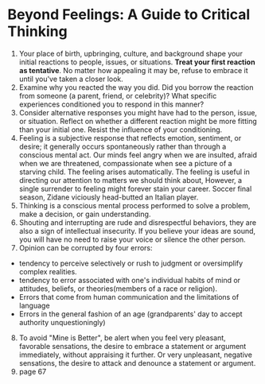 # Beyond Feelings: A Guide to Critical Thinking

1. Your place of birth, upbringing, culture, and background shape your initial reactions to people, issues, or situations. **Treat your first reaction as tentative**. No matter how appealing it may be, refuse to embrace it until you've taken a closer look.
2. Examine why you reacted the way you did. Did you borrow the reaction from someone (a parent, friend, or celebrity)? What specific experiences conditioned you to respond in this manner?
3. Consider alternative responses you might have had to the person, issue, or situation. Reflect on whether a different reaction might be more fitting than your initial one. Resist the influence of your conditioning.
4. Feeling is a subjective response that reflects emotion, sentiment, or desire; it generally occurs spontaneously rather than through a conscious mental act. Our minds feel angry when we are insulted, afraid when we are threatened, compassionate when see a picture of a starving child. The feeling arises automatically. The feeling is useful in directing our attention to matters we should think about, However, a single surrender to feeling might forever stain your career. Soccer final season, Zidane viciously head-butted an Italian player. 
5. Thinking is a conscious mental process performed to solve a problem, make a decision, or gain understanding.
6. Shouting and interrupting are rude and disrespectful behaviors, they are also a sign of intellectual insecurity. If you believe your ideas are sound, you will have no need to raise your voice or silence the other person. 
7. Opinion can be corrupted by four errors:
  - tendency to perceive selectively or rush to judgment or oversimplify complex realities.
  - tendency to error associated with one's individual habits of mind or attitudes, beliefs, or theories(members of a race or religion).
  - Errors that come from human communication and the limitations of language
  - Errors in the general fashion of an age (grandparents' day to accept authority unquestioningly)
8. To avoid "Mine is Better", be alert when you feel very pleasant, favorable sensations, the desire to embrace a statement or argument immediately, without appraising it further. Or very unpleasant, negative sensations, the desire to attack and denounce a statement or argument.
9. page 67
